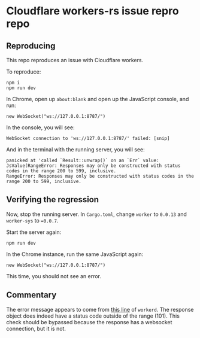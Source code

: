 # Cloudflare workers-rs issue repro repo

## Reproducing

This repo reproduces an issue with Cloudflare workers.

To reproduce:

    npm i
    npm run dev

In Chrome, open up `about:blank` and open up the JavaScript console,
and run:

    new WebSocket("ws://127.0.0.1:8787/")

In the console, you will see:

    WebSocket connection to 'ws://127.0.0.1:8787/' failed: [snip]

And in the terminal with the running server, you will see:

    panicked at 'called `Result::unwrap()` on an `Err` value: JsValue(RangeError: Responses may only be constructed with status codes in the range 200 to 599, inclusive.
    RangeError: Responses may only be constructed with status codes in the range 200 to 599, inclusive.

## Verifying the regression

Now, stop the running server. In `Cargo.toml`, change `worker` to `0.0.13` and `worker-sys` to `=0.0.7`.

Start the server again:

    npm run dev

In the Chrome instance, run the same JavaScript again:

    new WebSocket("ws://127.0.0.1:8787/")

This time, you should not see an error.

## Commentary

The error message appears to come from
[this line](https://github.com/cloudflare/workerd/blob/ae612f0563d864c82adbfa4c2e5ed78b547aa0a1/src/workerd/api/http.c%2B%2B#L1091) of `workerd`. The
response object does indeed have a status code outside of the range (101). This check should be
bypassed because the response has a websocket connection, but it is not.
